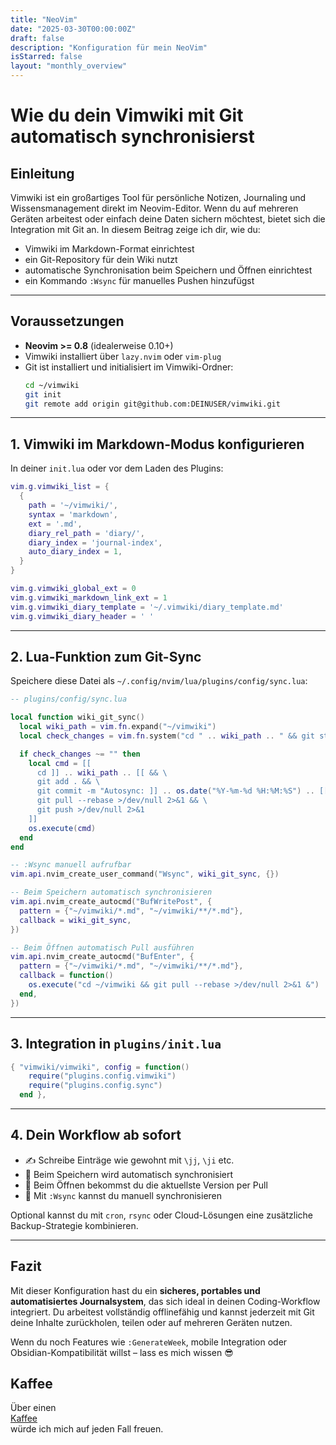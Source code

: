 ```yaml
---
title: "NeoVim"
date: "2025-03-30T00:00:00Z"
draft: false
description: "Konfiguration für mein NeoVim"
isStarred: false
layout: "monthly_overview"
---
```


# Wie du dein Vimwiki mit Git automatisch synchronisierst

## Einleitung

Vimwiki ist ein großartiges Tool für persönliche Notizen, Journaling und Wissensmanagement direkt im Neovim-Editor. Wenn du auf mehreren Geräten arbeitest oder einfach deine Daten sichern möchtest, bietet sich die Integration mit Git an. In diesem Beitrag zeige ich dir, wie du:

- Vimwiki im Markdown-Format einrichtest
- ein Git-Repository für dein Wiki nutzt
- automatische Synchronisation beim Speichern und Öffnen einrichtest
- ein Kommando `:Wsync` für manuelles Pushen hinzufügst

---

## Voraussetzungen

- **Neovim >= 0.8** (idealerweise 0.10+)
- Vimwiki installiert über `lazy.nvim` oder `vim-plug`
- Git ist installiert und initialisiert im Vimwiki-Ordner:
  ```bash
  cd ~/vimwiki
  git init
  git remote add origin git@github.com:DEINUSER/vimwiki.git
  ```

---

## 1. Vimwiki im Markdown-Modus konfigurieren

In deiner `init.lua` oder vor dem Laden des Plugins:

```lua
vim.g.vimwiki_list = {
  {
    path = '~/vimwiki/',
    syntax = 'markdown',
    ext = '.md',
    diary_rel_path = 'diary/',
    diary_index = 'journal-index',
    auto_diary_index = 1,
  }
}

vim.g.vimwiki_global_ext = 0
vim.g.vimwiki_markdown_link_ext = 1
vim.g.vimwiki_diary_template = '~/.vimwiki/diary_template.md'
vim.g.vimwiki_diary_header = ' '
```

---

## 2. Lua-Funktion zum Git-Sync

Speichere diese Datei als `~/.config/nvim/lua/plugins/config/sync.lua`:

```lua
-- plugins/config/sync.lua

local function wiki_git_sync()
  local wiki_path = vim.fn.expand("~/vimwiki")
  local check_changes = vim.fn.system("cd " .. wiki_path .. " && git status --porcelain")

  if check_changes ~= "" then
    local cmd = [[
      cd ]] .. wiki_path .. [[ && \
      git add . && \
      git commit -m "Autosync: ]] .. os.date("%Y-%m-%d %H:%M:%S") .. [[" >/dev/null 2>&1 && \
      git pull --rebase >/dev/null 2>&1 && \
      git push >/dev/null 2>&1
    ]]
    os.execute(cmd)
  end
end

-- :Wsync manuell aufrufbar
vim.api.nvim_create_user_command("Wsync", wiki_git_sync, {})

-- Beim Speichern automatisch synchronisieren
vim.api.nvim_create_autocmd("BufWritePost", {
  pattern = {"~/vimwiki/*.md", "~/vimwiki/**/*.md"},
  callback = wiki_git_sync,
})

-- Beim Öffnen automatisch Pull ausführen
vim.api.nvim_create_autocmd("BufEnter", {
  pattern = {"~/vimwiki/*.md", "~/vimwiki/**/*.md"},
  callback = function()
    os.execute("cd ~/vimwiki && git pull --rebase >/dev/null 2>&1 &")
  end,
})
```

---

## 3. Integration in `plugins/init.lua`

```lua
{ "vimwiki/vimwiki", config = function()
    require("plugins.config.vimwiki")
    require("plugins.config.sync")
  end },
```

---

## 4. Dein Workflow ab sofort

- ✍️ Schreibe Einträge wie gewohnt mit `\jj`, `\ji` etc.
- 💾 Beim Speichern wird automatisch synchronisiert
- 🧠 Beim Öffnen bekommst du die aktuellste Version per Pull
- 🤖 Mit `:Wsync` kannst du manuell synchronisieren

Optional kannst du mit `cron`, `rsync` oder Cloud-Lösungen eine zusätzliche Backup-Strategie kombinieren.

---

## Fazit

Mit dieser Konfiguration hast du ein **sicheres, portables und automatisiertes Journalsystem**, das sich ideal in deinen Coding-Workflow integriert. Du arbeitest vollständig offlinefähig und kannst jederzeit mit Git deine Inhalte zurückholen, teilen oder auf mehreren Geräten nutzen.

Wenn du noch Features wie `:GenerateWeek`, mobile Integration oder Obsidian-Kompatibilität willst – lass es mich wissen 😎

## Kaffee

Über einen  
[Kaffee](https://www.buymeacoffee.com/snuppedelua)  
würde ich mich auf jeden Fall freuen.
